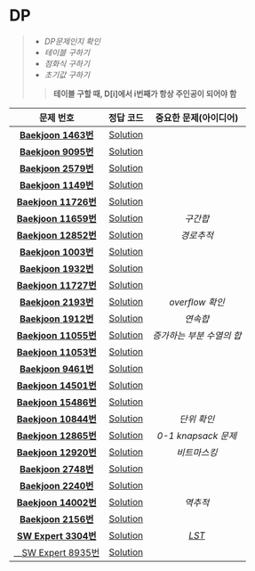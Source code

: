 # DP   
>*  _DP문제인지 확인_    
>*  _테이블 구하기_    
>*  _점화식 구하기_    
>*  _초기값 구하기_   
>>__테이블 구할 때, D[i]에서 i번째가 항상 주인공이 되어야 함__   

| 문제 번호 | 정답 코드 |  중요한 문제(아이디어) | 
| :--: | :--: |:--: |
| __[Baekjoon 1463번](https://www.acmicpc.net/problem/1463)__   | [Solution](https://github.com/jhmin-kk99/Algorithm-Study/blob/main/DP/1463.cpp)    | |
| __[Baekjoon 9095번](https://www.acmicpc.net/problem/9095)__   | [Solution](https://github.com/jhmin-kk99/Algorithm-Study/blob/main/DP/9095.cpp)    |  | 
| __[Baekjoon 2579번](https://www.acmicpc.net/problem/2579)__   | [Solution](https://github.com/jhmin-kk99/Algorithm-Study/blob/main/DP/2579.cpp)    |   |
| __[Baekjoon 1149번](https://www.acmicpc.net/problem/1149)__   | [Solution](https://github.com/jhmin-kk99/Algorithm-Study/blob/main/DP/1149.cpp)    |   |
| __[Baekjoon 11726번](https://www.acmicpc.net/problem/11726)__   | [Solution](https://github.com/jhmin-kk99/Algorithm-Study/blob/main/DP/11726.cpp)    |   |
| __[Baekjoon 11659번](https://www.acmicpc.net/problem/11659)__   | [Solution](https://github.com/jhmin-kk99/Algorithm-Study/blob/main/DP/11659.cpp)    | _구간합_  |
| __[Baekjoon 12852번](https://www.acmicpc.net/problem/12852)__   | [Solution](https://github.com/jhmin-kk99/Algorithm-Study/blob/main/DP/12852.cpp)    |  _경로추적_ |
| __[Baekjoon 1003번](https://www.acmicpc.net/problem/1003)__   | [Solution](https://github.com/jhmin-kk99/Algorithm-Study/blob/main/DP/1003.cpp)    |   |
| __[Baekjoon 1932번](https://www.acmicpc.net/problem/1932)__   | [Solution](https://github.com/jhmin-kk99/Algorithm-Study/blob/main/DP/1932.cpp)    | |
| __[Baekjoon 11727번](https://www.acmicpc.net/problem/11727)__   | [Solution](https://github.com/jhmin-kk99/Algorithm-Study/blob/main/DP/11727.cpp)    | |
| __[Baekjoon 2193번](https://www.acmicpc.net/problem/2193)__   | [Solution](https://github.com/jhmin-kk99/Algorithm-Study/blob/main/DP/2193.cpp)    |_overflow 확인_ |
| __[Baekjoon 1912번](https://www.acmicpc.net/problem/1912)__   | [Solution](https://github.com/jhmin-kk99/Algorithm-Study/blob/main/DP/1912.cpp)    |_연속합_|
| __[Baekjoon 11055번](https://www.acmicpc.net/problem/11055)__   | [Solution](https://github.com/jhmin-kk99/Algorithm-Study/blob/main/DP/11055.cpp)    |_증가하는 부분 수열의 합_|
| __[Baekjoon 11053번](https://www.acmicpc.net/problem/11053)__   | [Solution](https://github.com/jhmin-kk99/Algorithm-Study/blob/main/DP/11053.cpp)    ||
| __[Baekjoon 9461번](https://www.acmicpc.net/problem/9461)__   | [Solution](https://github.com/jhmin-kk99/Algorithm-Study/blob/main/DP/9461.cpp)    ||   
| __[Baekjoon 14501번](https://www.acmicpc.net/problem/14501)__   | [Solution](https://github.com/jhmin-kk99/Algorithm-Study/blob/main/DP/14501.cpp)    ||
| __[Baekjoon 15486번](https://www.acmicpc.net/problem/15486)__   | [Solution](https://github.com/jhmin-kk99/Algorithm-Study/blob/main/DP/15486.cpp)    ||
| __[Baekjoon 10844번](https://www.acmicpc.net/problem/10844)__   | [Solution](https://github.com/jhmin-kk99/Algorithm-Study/blob/main/DP/10844.cpp)    |_단위 확인_|
| __[Baekjoon 12865번](https://www.acmicpc.net/problem/12865)__   | [Solution](https://github.com/jhmin-kk99/Algorithm-Study/blob/main/DP/12865.cpp)    |_0-1 knapsack 문제_|
| __[Baekjoon 12920번](https://www.acmicpc.net/problem/12920)__   | [Solution](https://github.com/jhmin-kk99/Algorithm-Study/blob/main/DP/12920.cpp)    |_비트마스킹_|   
| __[Baekjoon 2748번](https://www.acmicpc.net/problem/2748)__   | [Solution](https://github.com/jhmin-kk99/Algorithm-Study/blob/main/DP/2748.cpp)    ||
| __[Baekjoon 2240번](https://www.acmicpc.net/problem/2240)__   | [Solution](https://github.com/jhmin-kk99/Algorithm-Study/blob/main/DP/2240.cpp)    ||
| __[Baekjoon 14002번](https://www.acmicpc.net/problem/14002)__   | [Solution](https://github.com/jhmin-kk99/Algorithm-Study/blob/main/DP/14002.cpp)    |_역추적_|
| __[Baekjoon 2156번](https://www.acmicpc.net/problem/2156)__   | [Solution](https://github.com/jhmin-kk99/Algorithm-Study/blob/main/DP/2156.cpp)    ||
| __[SW Expert 3304번](https://swexpertacademy.com/main/code/problem/problemDetail.do?contestProbId=AWBOHEx66kIDFAWr&categoryId=AWBOHEx66kIDFAWr&categoryType=CODE&problemTitle=%EC%B5%9C%EC%9E%A5&orderBy=FIRST_REG_DATETIME&selectCodeLang=ALL&select-1=&pageSize=10&pageIndex=1)__  | [Solution](https://github.com/jhmin-kk99/Algorithm-Study/blob/main/DP/s3304.cpp)    |_[LST](https://hsp1116.tistory.com/37)_|   
| __[SW Expert 8935번](https://swexpertacademy.com/main/code/problem/problemDetail.do?contestProbId=AW5jNL968dwDFATQ&categoryId=AW5jNL968dwDFATQ&categoryType=CODE&problemTitle=%EC%8A%A4%ED%8C%9F&orderBy=FIRST_REG_DATETIME&selectCodeLang=ALL&select-1=&pageSize=10&pageIndex=1)    |[Solution](https://suhwanc.tistory.com/193)||
